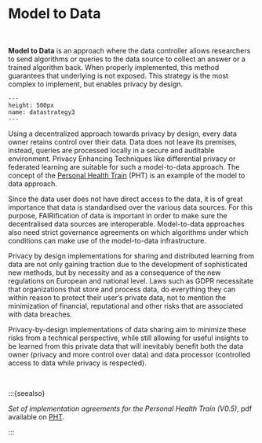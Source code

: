 # Model to Data

</br>

**Model to Data** is an approach where the data controller allows researchers to send algorithms or queries to the data source to collect an answer or a trained algorithm back. When properly implemented, this method guarantees that underlying is not exposed. This strategy is the most complex to implement, but enables privacy by design.

```{figure} ./_static/img/datastrategy3.png
---
height: 500px
name: datastrategy3
---
```

Using a decentralized approach towards privacy by design, every data owner retains control over their data. Data does not leave its premises, instead, queries are processed locally in a secure and auditable environment. Privacy Enhancing Techniques like differential privacy or federated learning are suitable for such a model-to-data approach. The concept of the [Personal Health Train](https://pht.health-ri.nl/pht-concept) (PHT) is an example of the model to data approach. 

Since the data user does not have direct access to the data, it is of great importance that data is standardised over the various data sources. For this purpose, FAIRification of data is important in order to make sure the decentralised data sources are interoperable. Model-to-data approaches also need strict governance agreements on which algorithms under which conditions can make use of the model-to-data infrastructure. 

Privacy by design implementations for sharing and distributed learning from data are not only gaining traction due to the development of sophisticated new methods, but by necessity and as a consequence of the new regulations on European and national level. Laws such as GDPR necessitate that organizations that store and process data, do everything they can within reason to protect their user’s private data, not to mention the minimization of financial, reputational and other risks that are associated with data breaches. 

Privacy-by-design implementations of data sharing aim to minimize these risks from a technical perspective, while still allowing for useful insights to be learned from this private data that will inevitably benefit both the data owner (privacy and more control over data) and data processor (controlled access to data while privacy is respected). 

 </br>

:::{seealso}

*Set of implementation agreements for the Personal Health Train (V0.5)*, pdf available on [PHT](https://pht.health-ri.nl/sites/healthtrain/files/2021-11/PHT%20Afsprakenset%200.5.pdf).

:::

